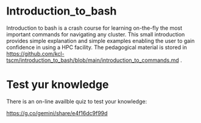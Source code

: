 # Introduction_to_bash

Introduction to bash is a crash course for learning on-the-fly the most important commands for navigating any cluster. 
This small introduction provides simple explanation and simple examples enabling the user to gain confidence in 
using a HPC facility. The pedagogical material is stored in <https://github.com/kcl-tscm/introduction_to_bash/blob/main/introduction_to_commands.md> .

# Test yur knowledge 

There is an on-line availble quiz to test your knowledge:

https://g.co/gemini/share/e4f16dc9f99d
